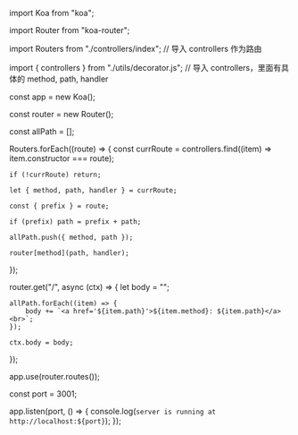 import Koa from "koa";

import Router from "koa-router";

import Routers from "./controllers/index"; // 导入 controllers 作为路由

import { controllers } from "./utils/decorator.js"; // 导入 controllers，里面有具体的 method, path, handler

const app = new Koa();

const router = new Router();

const allPath = [];

Routers.forEach((route) => {
	const currRoute = controllers.find((item) => item.constructor === route);

	if (!currRoute) return;

	let { method, path, handler } = currRoute;

	const { prefix } = route;

	if (prefix) path = prefix + path;

	allPath.push({ method, path });

	router[method](path, handler);
});

router.get("/", async (ctx) => {
	let body = "";

	allPath.forEach((item) => {
		body += `<a href='${item.path}'>${item.method}: ${item.path}</a><br>`;
	});

	ctx.body = body;
});

app.use(router.routes());

const port = 3001;

app.listen(port, () => {
	console.log(`server is running at http://localhost:${port}`);
});
